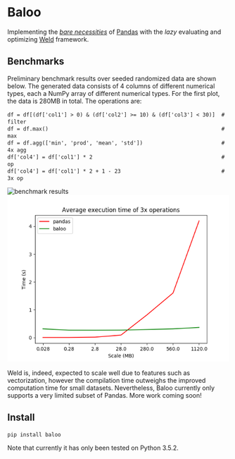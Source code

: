 # Baloo

Implementing the [*bare necessities*](https://www.youtube.com/watch?v=08NlhjpVFsU) 
of [Pandas](https://pandas.pydata.org/) with the *lazy* evaluating
and optimizing [Weld](https://github.com/weld-project/weld) framework.

## Benchmarks
Preliminary benchmark results over seeded randomized data are shown below. 
The generated data consists of 4 columns of different numerical types, each a NumPy array of different numerical types. 
For the first plot, the data is 280MB in total. 
The operations are:

    df = df[(df['col1'] > 0) & (df['col2'] >= 10) & (df['col3'] < 30)]  # filter
    df = df.max()                                                       # max
    df = df.agg(['min', 'prod', 'mean', 'std'])                         # 4x agg
    df['col4'] = df['col1'] * 2                                         # op
    df['col4'] = df['col1'] * 2 + 1 - 23                                # 3x op
    
![benchmark results](benchmarks/benchmarks.png)
![benchmark scalability](benchmarks/scalability.png)

Weld is, indeed, expected to scale well due to features such as vectorization, however the compilation time outweighs
the improved computation time for small datasets. Nevertheless, Baloo currently only supports a very limited subset of
Pandas. More work coming soon!

## Install
    pip install baloo
    
Note that currently it has only been tested on Python 3.5.2.
